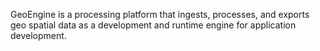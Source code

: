 GeoEngine is a processing platform that ingests, processes, and exports geo spatial data as a development and runtime engine for application development.
